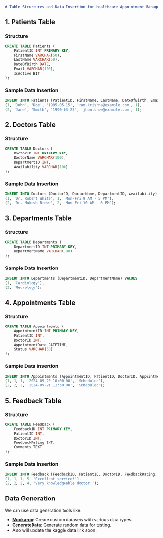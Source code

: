 ```markdown
# Table Structures and Data Insertion for Healthcare Appointment Management System (HAMS)
```
## 1. Patients Table

### Structure
```sql
CREATE TABLE Patients (
    PatientID INT PRIMARY KEY,
    FirstName VARCHAR(50),
    LastName VARCHAR(50),
    DateOfBirth DATE,
    Email VARCHAR(100),
    IsActive BIT
);
```

### Sample Data Insertion
```sql
INSERT INTO Patients (PatientID, FirstName, LastName, DateOfBirth, Email, IsActive) VALUES
(1, 'John', 'Doe', '1985-05-15', 'ram.krishna@example.com', 1),
(2, 'Jane', 'Smith', '1990-03-25', 'jhon.snow@example.com', 1);
```

## 2. Doctors Table

### Structure
```sql
CREATE TABLE Doctors (
    DoctorID INT PRIMARY KEY,
    DoctorName VARCHAR(100),
    DepartmentID INT,
    Availability VARCHAR(100)
);
```

### Sample Data Insertion
```sql
INSERT INTO Doctors (DoctorID, DoctorName, DepartmentID, Availability) VALUES
(1, 'Dr. Robert White', 1, 'Mon-Fri 9 AM - 5 PM'),
(2, 'Dr. Mukesh Brown', 2, 'Mon-Fri 10 AM - 6 PM');
```

## 3. Departments Table

### Structure
```sql
CREATE TABLE Departments (
    DepartmentID INT PRIMARY KEY,
    DepartmentName VARCHAR(100)
);
```

### Sample Data Insertion
```sql
INSERT INTO Departments (DepartmentID, DepartmentName) VALUES
(1, 'Cardiology'),
(2, 'Neurology');
```

## 4. Appointments Table

### Structure
```sql
CREATE TABLE Appointments (
    AppointmentID INT PRIMARY KEY,
    PatientID INT,
    DoctorID INT,
    AppointmentDate DATETIME,
    Status VARCHAR(50)
);
```

### Sample Data Insertion
```sql
INSERT INTO Appointments (AppointmentID, PatientID, DoctorID, AppointmentDate, Status) VALUES
(1, 1, 1, '2024-09-20 10:00:00', 'Scheduled'),
(2, 2, 2, '2024-09-21 11:30:00', 'Scheduled');
```

## 5. Feedback Table

### Structure
```sql
CREATE TABLE Feedback (
    FeedbackID INT PRIMARY KEY,
    PatientID INT,
    DoctorID INT,
    FeedbackRating INT,
    Comments TEXT
);
```

### Sample Data Insertion
```sql
INSERT INTO Feedback (FeedbackID, PatientID, DoctorID, FeedbackRating, Comments) VALUES
(1, 1, 1, 5, 'Excellent service!'),
(2, 2, 2, 4, 'Very knowledgeable doctor.');
```

## Data Generation
We can use data generation tools like:
- **[Mockaroo](https://www.mockaroo.com/)**: Create custom datasets with various data types.
- **[GenerateData](https://generatedata.com/)**: Generate random data for testing.
- Also will update the kaggle data link soon.
